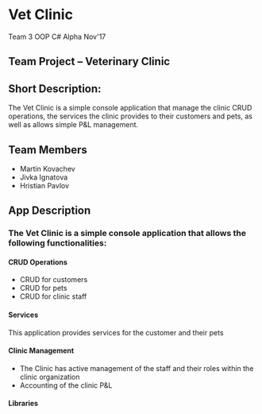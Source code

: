 # Vet Clinic

Team 3 OOP C# Alpha Nov&#39;17

## Team Project – Veterinary Clinic

## Short Description:
The Vet Clinic is a simple console application that manage the clinic CRUD operations, the services the clinic provides to their customers and pets, as well as allows simple P&amp;L management.

## Team Members

- Martin Kovachev
- Jivka Ignatova
- Hristian Pavlov

## App Description

### The Vet Clinic is a simple console application that allows the following functionalities:

#### CRUD Operations

- CRUD for customers
- CRUD for pets
- CRUD for clinic staff

#### Services

This application provides services for the customer and their pets

#### Clinic Management

- The Clinic has active management of the staff and their roles within the clinic organization
- Accounting of the clinic P&amp;L

#### Libraries


